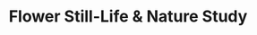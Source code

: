 ---
layout: genrepage
title: Flower Still-Life & Nature Study
genre: Flower Still-Life & Nature Study
---